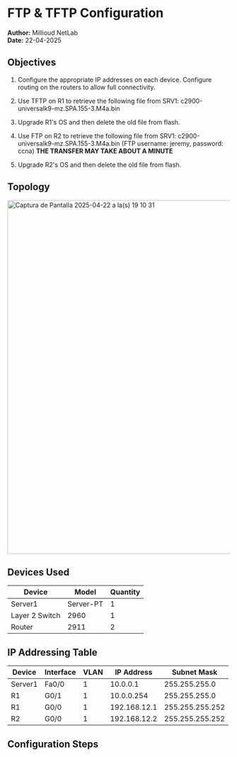 # FTP & TFTP Configuration

**Author:** Millioud NetLab  
**Date:** 22-04-2025

## Objectives

1. Configure the appropriate IP addresses on each device.
    Configure routing on the routers to allow full connectivity.

2. Use TFTP on R1 to retrieve the following file from SRV1:
    c2900-universalk9-mz.SPA.155-3.M4a.bin

3. Upgrade R1's OS and then delete the old file from flash.

4. Use FTP on R2 to retrieve the following file from SRV1:
    c2900-universalk9-mz.SPA.155-3.M4a.bin
    (FTP username: jeremy, password: ccna)
  **THE TRANSFER MAY TAKE ABOUT A MINUTE**

5. Upgrade R2's OS and then delete the old file from flash.

## Topology

<img width="798" alt="Captura de Pantalla 2025-04-22 a la(s) 19 10 31" src="https://github.com/user-attachments/assets/01d7bfce-616c-4b6d-8978-1119cc81cd52" />

## Devices Used

| Device         | Model        | Quantity |
|----------------|--------------|----------|
| Server1        | Server-PT         | 1        |
| Layer 2 Switch | 2960         | 1        |
| Router             | 2911      | 2        |

##  IP Addressing Table

| Device | Interface | VLAN | IP Address     | Subnet Mask       |
|--------|-----------|------|----------------|-------------------|
| Server1    | Fa0/0     | 1   | 10.0.0.1   | 255.255.255.0     |
| R1   | G0/1     | 1   | 10.0.0.254  | 255.255.255.0     |
| R1   | G0/0  | 1   | 192.168.12.1   | 255.255.255.252     |
| R2   | G0/0   | 1  | 192.168.12.2   | 255.255.255.252     |

## Configuration Steps

















